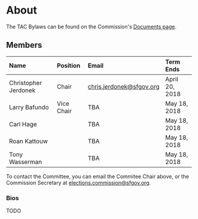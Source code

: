 # About

The TAC Bylaws can be found on the Commission's
[Documents page](https://sfgov.org/electionscommission/documents).

## Members

| Name | Position | Email | Term Ends |
|:-----|:---------|:------|:----------|
| Christopher Jerdonek | Chair | <a href="mailto:chris.jerdonek@sfgov.org">chris.jerdonek@sfgov.org</a> | April 20, 2018 |
| Larry Bafundo | Vice Chair | TBA | May 18, 2018 |
| Carl Hage | | TBA | May 18, 2018 |
| Roan Kattouw | | TBA | May 18, 2018 |
| Tony Wasserman | | TBA | May 18, 2018 |

To contact the Committee, you can email the Commitee Chair above, or the
Commission Secretary at
<a href="mailto:elections.commission@sfgov.org">elections.commission@sfgov.org</a>.

### Bios

TODO
